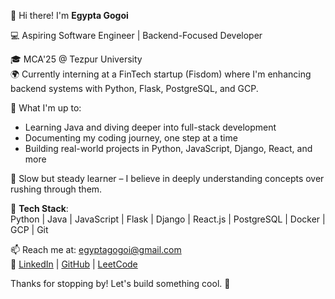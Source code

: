 👋 Hi there! I'm **Egypta Gogoi**

💻 Aspiring Software Engineer | Backend-Focused Developer

🎓 MCA'25 @ Tezpur University  
🌍 Currently interning at a FinTech startup (Fisdom) where I'm enhancing backend systems with Python, Flask, PostgreSQL, and GCP.

🚀 What I'm up to:
- Learning Java and diving deeper into full-stack development  
- Documenting my coding journey, one step at a time  
- Building real-world projects in Python, JavaScript, Django, React, and more

🧠 Slow but steady learner – I believe in deeply understanding concepts over rushing through them.

🔧 **Tech Stack**:  
Python | Java | JavaScript | Flask | Django | React.js | PostgreSQL | Docker | GCP | Git  

📫 Reach me at: [egyptagogoi@gmail.com](mailto:egyptagogoi@gmail.com)  
🔗 [LinkedIn](https://linkedin.com/in/egyptagogoi) | [GitHub](https://github.com/egyptagogoi) | [LeetCode](https://leetcode.com/egyptagogoi)

Thanks for stopping by! Let's build something cool. 🚀
